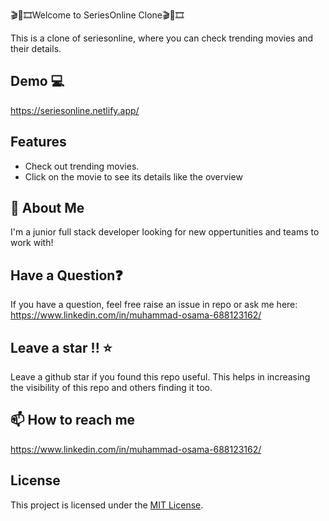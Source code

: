 
🎬🍿🎞️Welcome to SeriesOnline Clone🎬🍿🎞️

This is a clone of seriesonline, where you can check trending movies and their details.

## Demo 💻

https://seriesonline.netlify.app/



## Features

- Check out trending movies.
- Click on the movie to see its details like the overview


## 🌠 About Me
I'm a junior full stack developer looking for new oppertunities and teams to work with!


## Have a Question❓
If you have a question, feel free raise an issue in repo or ask me here: https://www.linkedin.com/in/muhammad-osama-688123162/ 

## Leave a star !! ⭐
Leave a github star if you found this repo useful. This helps in increasing the visibility of this repo and others finding it too.

## 📫 How to reach me
https://www.linkedin.com/in/muhammad-osama-688123162/

## License

This project is licensed under the [MIT License](LICENSE).
